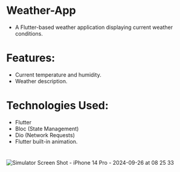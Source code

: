 # Weather-App


 - A Flutter-based weather application displaying current weather conditions.

#

# Features:

 - Current temperature and humidity. 
 - Weather description.

#

# Technologies Used:

 - Flutter 
 - Bloc (State Management)
 - Dio (Network Requests)
 - Flutter built-in animation.

#


![Simulator Screen Shot - iPhone 14 Pro - 2024-09-26 at 08 25 33](https://github.com/user-attachments/assets/d8422014-59f6-4a1d-a07b-ca678d47519b)
